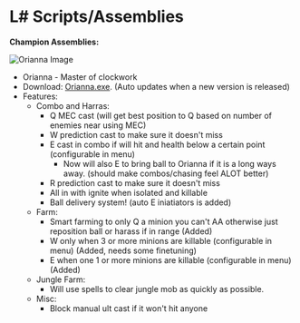 L# Scripts/Assemblies
==

**Champion Assemblies:**

![Orianna Image](https://github.com/trelli/LeagueSharp/blob/stable/Orianna/Orianna/Orianna.jpg?raw=true)

* Orianna - Master of clockwork
 * Download: [Orianna.exe]. (Auto updates when a new version is released)
 * Features:
    * Combo and Harras:
      * Q MEC cast (will get best position to Q based on number of enemies near using MEC)
      * W prediction cast to make sure it doesn't miss 
      * E cast in combo if will hit and health below a certain point (configurable in menu)
         * Now will also E to bring ball to Orianna if it is a long ways away. (should make combos/chasing feel ALOT better) 
      * R prediction cast to make sure it doesn't miss
      * All in with ignite when isolated and killable
      * Ball delivery system! (auto E iniatiators is added)
    * Farm: 
      * Smart farming to only Q a minion you can't AA otherwise just reposition ball or harass if in range (Added)
      * W only when 3 or more minions are killable (configurable in menu) (Added, needs some finetuning)
      * E when one 1 or more minions are killable (configurable in menu) (Added)
    * Jungle Farm:
      * Will use spells to clear jungle mob as quickly as possible. 
    * Misc:
      * Block manual ult cast if it won't hit anyone 
  
[Orianna.exe]: https://github.com/trelli/LeagueSharp/raw/stable/Orianna/Release/Orianna.exe
